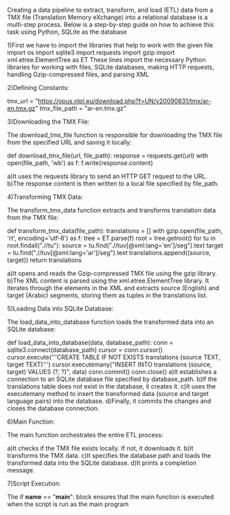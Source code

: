 Creating a data pipeline to extract, transform, and load (ETL) data from a TMX file (Translation Memory eXchange) into a relational database is a multi-step process. Below is a step-by-step guide on how to achieve this task using Python, SQLite as the database

1)First we have to import the libraries that help to work with the given file
import os
import sqlite3
import requests
import gzip
import xml.etree.ElementTree as ET
These lines import the necessary Python libraries for working with files, SQLite databases, making HTTP requests, handling Gzip-compressed files, and parsing XML

2)Defining Constants:

tmx_url = "https://opus.nlpl.eu/download.php?f=UN/v20090831/tmx/ar-en.tmx.gz"
tmx_file_path = "ar-en.tmx.gz"

3)Downloading the TMX File:

The download_tmx_file function is responsible for downloading the TMX file from the specified URL and saving it locally:

def download_tmx_file(url, file_path):
    response = requests.get(url)
    with open(file_path, 'wb') as f:
        f.write(response.content)
        
a)It uses the requests library to send an HTTP GET request to the URL.
b)The response content is then written to a local file specified by file_path.


4)Transforming TMX Data:

The transform_tmx_data function extracts and transforms translation data from the TMX file:

def transform_tmx_data(file_path):
    translations = []
    with gzip.open(file_path, 'rt', encoding='utf-8') as f:
        tree = ET.parse(f)
        root = tree.getroot()
        for tu in root.findall(".//tu"):
            source = tu.find(".//tuv[@xml:lang='en']/seg").text
            target = tu.find(".//tuv[@xml:lang='ar']/seg").text
            translations.append((source, target))
    return translations

a)It opens and reads the Gzip-compressed TMX file using the gzip library.
b)The XML content is parsed using the xml.etree.ElementTree library.
It iterates through the <tu> elements in the XML and extracts source (English) and target (Arabic) segments, storing them as tuples in the translations list.

5)Loading Data into SQLite Database:

The load_data_into_database function loads the transformed data into an SQLite database:

def load_data_into_database(data, database_path):
    conn = sqlite3.connect(database_path)
    cursor = conn.cursor()
    cursor.execute('''CREATE TABLE IF NOT EXISTS translations (source TEXT, target TEXT)''')
    cursor.executemany("INSERT INTO translations (source, target) VALUES (?, ?)", data)
    conn.commit()
    conn.close()
a)It establishes a connection to an SQLite database file specified by database_path.
b)If the translations table does not exist in the database, it creates it.
c)It uses the executemany method to insert the transformed data (source and target language pairs) into the database.
d)Finally, it commits the changes and closes the database connection.

6)Main Function:

The main function orchestrates the entire ETL process:

a)It checks if the TMX file exists locally. If not, it downloads it.
b)It transforms the TMX data.
c)It specifies the database path and loads the transformed data into the SQLite database.
d)It prints a completion message.

7)Script Execution:

The if __name__ == "__main__": block ensures that the main function is executed when the script is run as the main program
